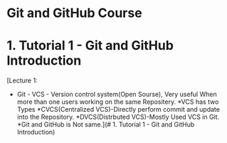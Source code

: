 # Git and GitHub Course

# 1. Tutorial 1 - Git and GitHub Introduction

[Lecture 1:
* Git - VCS - Version control system(Open Sourse), Very useful When more than one users working on the same Repositery.
*VCS has two Types
    *CVCS(Centralized VCS)-Directly perform commit and update into the Repository.
    *DVCS(Distrbuted VCS)-Mostly Used VCS in Git.
*Git and GitHub is Not same.](# 1. Tutorial 1 - Git and GitHub Introduction)
